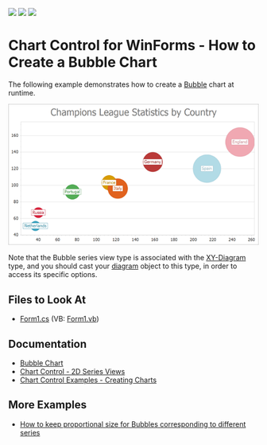 <!-- default badges list -->
![](https://img.shields.io/endpoint?url=https://codecentral.devexpress.com/api/v1/VersionRange/128573278/21.2.1%2B)
[![](https://img.shields.io/badge/Open_in_DevExpress_Support_Center-FF7200?style=flat-square&logo=DevExpress&logoColor=white)](https://supportcenter.devexpress.com/ticket/details/E904)
[![](https://img.shields.io/badge/📖_How_to_use_DevExpress_Examples-e9f6fc?style=flat-square)](https://docs.devexpress.com/GeneralInformation/403183)
<!-- default badges end -->

# Chart Control for WinForms - How to Create a Bubble Chart

The following example demonstrates how to create a [Bubble](https://docs.devexpress.com/WindowsForms/5212/controls-and-libraries/chart-control/series-views/2d-series-views/point-and-line-series-views/bubble-chart?p=netframework) chart at runtime.

![Bubble chart sample](images/bubble-chart.png)

Note that the Bubble series view type is associated with the [XY-Diagram](https://docs.devexpress.com/WindowsForms/5908/controls-and-libraries/chart-control/diagram/xy-diagram?p=netframework) type, and you should cast your [diagram](https://docs.devexpress.com/WindowsForms/DevExpress.XtraCharts.ChartControl.Diagram?p=netframework) object to this type, in order to access its specific options.

## Files to Look At

* [Form1.cs](./CS/Series_BubbleChart/Form1.cs) (VB: [Form1.vb](./VB/Series_BubbleChart/Form1.vb))

## Documentation 

* [Bubble Chart](https://docs.devexpress.com/WindowsForms/5212/controls-and-libraries/chart-control/series-views/2d-series-views/point-and-line-series-views/bubble-chart)
* [Chart Control - 2D Series Views](https://docs.devexpress.com/WindowsForms/2960/controls-and-libraries/chart-control/series-views/2d-series-views)
* [Chart Control Examples - Creating Charts](https://docs.devexpress.com/WindowsForms/2458/controls-and-libraries/chart-control/examples#creating)

## More Examples

* [How to keep proportional size for Bubbles corresponding to different series](https://github.com/DevExpress-Examples/how-to-keep-proportional-size-for-bubbles-corresponding-to-different-series-t180335)

